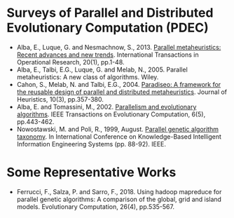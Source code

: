 # Surveys of Parallel and Distributed Evolutionary Computation (PDEC)

* Alba, E., Luque, G. and Nesmachnow, S., 2013. [Parallel metaheuristics: Recent advances and new trends](https://onlinelibrary.wiley.com/doi/abs/10.1111/j.1475-3995.2012.00862.x). International Transactions in Operational Research, 20(1), pp.1-48.
* Alba, E., Talbi, E.G., Luque, G. and Melab, N., 2005. Parallel metaheuristics: A new class of algorithms. Wiley.
* Cahon, S., Melab, N. and Talbi, E.G., 2004. [Paradiseo: A framework for the reusable design of parallel and distributed metaheuristics](https://link.springer.com/article/10.1023/B:HEUR.0000026900.92269.ec). Journal of Heuristics, 10(3), pp.357-380.
* Alba, E. and Tomassini, M., 2002. [Parallelism and evolutionary algorithms](https://ieeexplore.ieee.org/abstract/document/1041554). IEEE Transactions on Evolutionary Computation, 6(5), pp.443-462.
* Nowostawski, M. and Poli, R., 1999, August. [Parallel genetic algorithm taxonomy](https://ieeexplore.ieee.org/abstract/document/820127). In International Conference on Knowledge-Based Intelligent Information Engineering Systems (pp. 88-92). IEEE.

# Some Representative Works

* Ferrucci, F., Salza, P. and Sarro, F., 2018. Using hadoop mapreduce for parallel genetic algorithms: A comparison of the global, grid and island models. Evolutionary Computation, 26(4), pp.535-567. 
